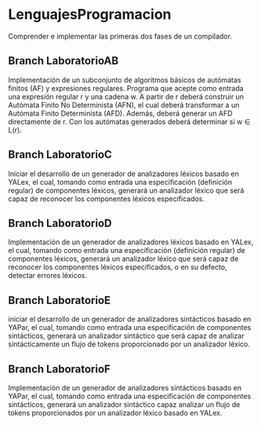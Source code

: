 # LenguajesProgramacion
Comprender e implementar las primeras dos fases de un compilador.

## Branch LaboratorioAB 
Implementación de un subconjunto de algoritmos básicos de autómatas finitos (AF) y expresiones regulares. Programa que acepte como entrada una expresión regular r y una cadena w. A partir de r deberá construir un Autómata Finito No Determinista (AFN), el cual deberá transformar a un Autómata Finito Determinista (AFD). Además, deberá generar un AFD directamente de r. Con los autómatas generados deberá determinar si w ∈ L(r).

## Branch LaboratorioC 
Iniciar el desarrollo de un generador de analizadores léxicos basado en YALex, el cual, tomando como entrada una especificación (definición regular) de componentes léxicos, generará un analizador léxico que será capaz de reconocer los componentes léxicos especificados.

## Branch LaboratorioD
Implementación de un generador de analizadores léxicos basado en YALex, el cual, tomando como entrada una especificación (definición regular) de componentes léxicos, generará un analizador léxico que será capaz de reconocer los componentes léxicos especificados, o en su defecto, detectar errores léxicos.

## Branch LaboratorioE
iniciar el desarrollo de un generador de analizadores sintácticos basado en YAPar, el cual, tomando como entrada una especificación de componentes sintácticos, generará un analizador sintáctico que será capaz de analizar sintácticamente un flujo de tokens proporcionado por un analizador léxico.

## Branch LaboratorioF
Implementación de un generador de analizadores sintácticos basado en YAPar, el cual, tomando como entrada una especificación de componentes sintácticos, generará un analizador sintáctico capaz analizar un flujo de tokens proporcionados por un analizador léxico basado en YALex.
